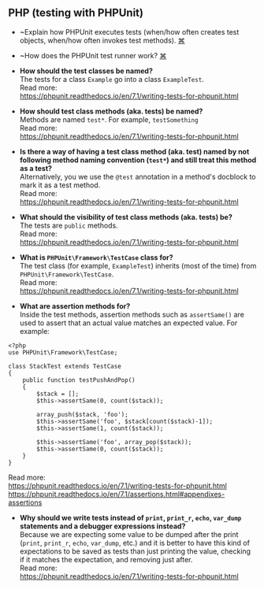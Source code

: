 ## PHP (testing with PHPUnit)
- ~Explain how PHPUnit executes tests (when/how often creates test objects, when/how often invokes test methods).
<a href="#" title="...">⌘</a>

- ~How does the PHPUnit test runner work?
<a href="#" title="...">⌘</a>

- **How should the test classes be named?**  
The tests for a class `Example` go into a class `ExampleTest`.  
Read more:  
https://phpunit.readthedocs.io/en/7.1/writing-tests-for-phpunit.html  

- **How should test class methods (aka. tests) be named?**  
Methods are named `test*`. For example, `testSomething`  
Read more:  
https://phpunit.readthedocs.io/en/7.1/writing-tests-for-phpunit.html  

- **Is there a way of having a test class method (aka. test) named by not following method naming convention (`test*`) and still treat this method as a test?**  
Alternatively, you we use the `@test` annotation in a method's docblock to mark it as a test method.  
Read more:  
https://phpunit.readthedocs.io/en/7.1/writing-tests-for-phpunit.html  

- **What should the visibility of test class methods (aka. tests) be?**  
The tests are `public` methods.  
Read more:  
https://phpunit.readthedocs.io/en/7.1/writing-tests-for-phpunit.html  

- **What is `PHPUnit\Framework\TestCase` class for?**  
The test class (for example, `ExampleTest`) inherits (most of the time) from `PHPUnit\Framework\TestCase`.  
Read more:  
https://phpunit.readthedocs.io/en/7.1/writing-tests-for-phpunit.html  

- **What are assertion methods for?**  
Inside the test methods, assertion methods such as `assertSame()` are used to assert that an actual value matches an expected value. For example:  
```
<?php
use PHPUnit\Framework\TestCase;

class StackTest extends TestCase
{
    public function testPushAndPop()
    {
        $stack = [];
        $this->assertSame(0, count($stack));

        array_push($stack, 'foo');
        $this->assertSame('foo', $stack[count($stack)-1]);
        $this->assertSame(1, count($stack));

        $this->assertSame('foo', array_pop($stack));
        $this->assertSame(0, count($stack));
    }
}
```
Read more:  
https://phpunit.readthedocs.io/en/7.1/writing-tests-for-phpunit.html  
https://phpunit.readthedocs.io/en/7.1/assertions.html#appendixes-assertions  

- **Why should we write tests instead of `print`, `print_r`, `echo`, `var_dump` statements and a debugger expressions instead?**  
Because we are expecting some value to be dumped after the print (`print`, `print_r`, `echo`, `var_dump`, etc.) and it is better to have this kind of expectations to be saved as tests than just printing the value, checking if it matches the expectation, and removing just after.  
Read more:  
https://phpunit.readthedocs.io/en/7.1/writing-tests-for-phpunit.html  



